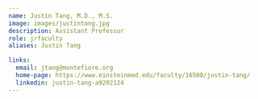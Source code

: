 ```yaml
---
name: Justin Tang, M.D., M.S.
image: images/justintang.jpg
description: Assistant Professor
role: jrfaculty
aliases: Justin Tang

links:
  email: jtang@montefiore.org
  home-page: https://www.einsteinmed.edu/faculty/16500/justin-tang/
  linkedin: justin-tang-a9292124
---
```


